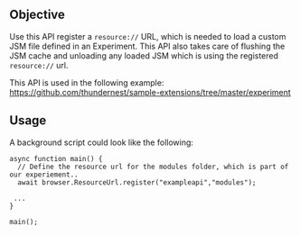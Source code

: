 ## Objective

Use this API register a `resource://` URL, which is needed to load a custom JSM file defined in an Experiment. This API also takes care of flushing the JSM cache and unloading any loaded JSM which is using the registered `resource://` url.

This API is used in the following example: https://github.com/thundernest/sample-extensions/tree/master/experiment

## Usage

A background script could look like the following:

```
async function main() {
  // Define the resource url for the modules folder, which is part of our experiement..
  await browser.ResourceUrl.register("exampleapi","modules");

 ...
}

main();

```

